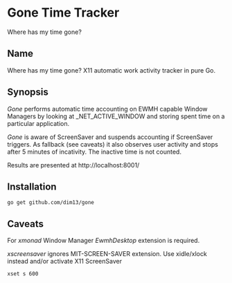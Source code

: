 Gone Time Tracker
=================

Where has my time gone?

Name
----

Where has my time gone? X11 automatic work activity tracker in pure Go.

Synopsis
--------

_Gone_ performs automatic time accounting on EWMH capable Window Managers by
looking at _NET_ACTIVE_WINDOW and storing spent time on a particular application.

_Gone_ is aware of ScreenSaver and suspends accounting if ScreenSaver triggers.
As fallback (see caveats) it also observes user activity and stops after 5 minutes
of incativity. The inactive time is not counted.

Results are presented at http://localhost:8001/

Installation
------------

    go get github.com/dim13/gone

Caveats
-------

For _xmonad_ Window Manager _EwmhDesktop_ extension is required.

_xscreensaver_ ignores MIT-SCREEN-SAVER extension.
Use xidle/xlock instead and/or activate X11 ScreenSaver

    xset s 600
